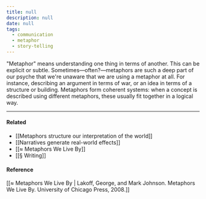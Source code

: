 ```yaml
---
title: null
description: null
date: null
tags:
  - communication
  - metaphor
  - story-telling
---
```


"Metaphor" means understanding one thing in terms of another. This can be explicit or subtle. Sometimes—often?—metaphors are such a deep part of our psyche that we're unaware that we are using a metaphor at all. For instance, describing an argument in terms of war, or an idea in terms of a structure or building. Metaphors form coherent systems: when a concept is described using different metaphors, these usually fit together in a logical way.

---

#### Related

- [[Metaphors structure our interpretation of the world]]
- [[Narratives generate real-world effects]]
- [[≈ Metaphors We Live By]]
- [[§ Writing]]

#### Reference

[[≈ Metaphors We Live By | Lakoff, George, and Mark Johnson. Metaphors We Live By. University of Chicago Press, 2008.]]
